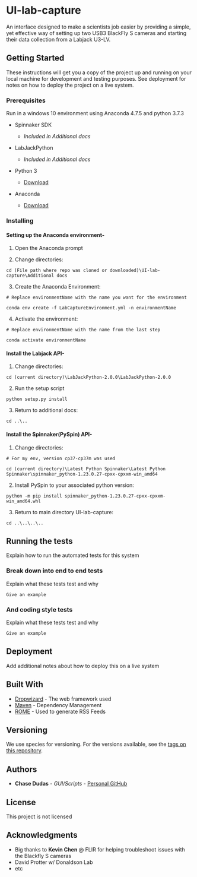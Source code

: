 # UI-lab-capture

An interface designed to make a scientists job easier by providing a  simple, yet effective way of setting up two USB3 BlackFly S cameras and starting their data collection from a Labjack U3-LV.

## Getting Started

These instructions will get you a copy of the project up and running on your local machine for development and testing purposes. See deployment for notes on how to deploy the project on a live system.

### Prerequisites
Run in a windows 10 environment using Anaconda 4.7.5 and python 3.7.3

- Spinnaker SDK
  - _Included in Additional docs_

- LabJackPython
  - _Included in Additional docs_

- Python 3
  - [Download](https://www.python.org/downloads/)

- Anaconda
  - [Download](https://www.anaconda.com/distribution/)

### Installing

#### Setting up the Anaconda environment-

1. Open the Anaconda prompt

2. Change directories:
```
cd (File path where repo was cloned or downloaded)\UI-lab-capture\Additional docs
```

3. Create the Anaconda Environment:
```
# Replace environmentName with the name you want for the environment

conda env create -f LabCaptureEnvironment.yml -n environmentName
```

4. Activate the environment:
```
# Replace environmentName with the name from the last step

conda activate environmentName
```

#### Install the Labjack API-

1. Change directories:
```
cd (current directory)\LabJackPython-2.0.0\LabJackPython-2.0.0
```
  
2. Run the setup script
```
python setup.py install
```
  
3. Return to additional docs:
```
cd ..\..
```

#### Install the Spinnaker(PySpin) API-

1. Change directories:
```
# For my env, version cp37-cp37m was used

cd (current directory)\Latest Python Spinnaker\Latest Python Spinnaker\spinnaker_python-1.23.0.27-cpxx-cpxxm-win_amd64
```
  
2. Install PySpin to your associated python version:
```
python -m pip install spinnaker_python-1.23.0.27-cpxx-cpxxm-win_amd64.whl
```

3. Return to main directory UI-lab-capture:
```
cd ..\..\..\..
```

## Running the tests

Explain how to run the automated tests for this system

### Break down into end to end tests

Explain what these tests test and why

```
Give an example
```

### And coding style tests

Explain what these tests test and why

```
Give an example
```

## Deployment

Add additional notes about how to deploy this on a live system

## Built With

* [Dropwizard](http://www.dropwizard.io/1.0.2/docs/) - The web framework used
* [Maven](https://maven.apache.org/) - Dependency Management
* [ROME](https://rometools.github.io/rome/) - Used to generate RSS Feeds


## Versioning

We use species for versioning. For the versions available, see the [tags on this repository](https://github.com/donaldsonlab/UI-lab-capture/tags). 

## Authors

* **Chase Dudas** - *GUI/Scripts* - [Personal GitHub](https://github.com/ChaseD13)

## License

This project is not licensed

## Acknowledgments

* Big thanks to **Kevin Chen** @ FLIR for helping troubleshoot issues with the Blackfly S cameras
* David Protter w/ Donaldson Lab
* etc
